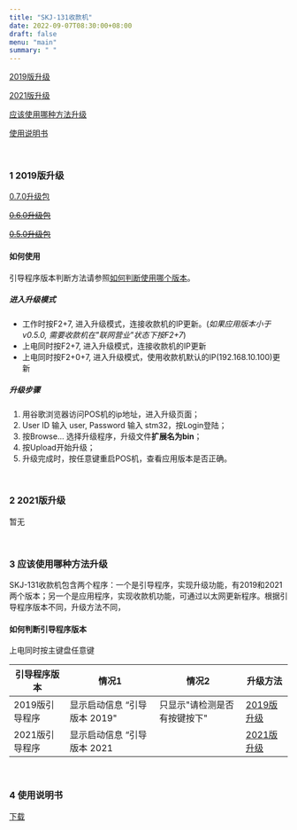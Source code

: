 ```yaml
---
title: "SKJ-131收款机"
date: 2022-09-07T08:30:00+08:00
draft: false
menu: "main"
summary: " "
---
```


[2019版升级](#1-2019版升级)

[2021版升级](#2-2021版升级)

[应该使用哪种方法升级](#3-应该使用哪种方法升级)

[使用说明书](#4-使用说明书)

&nbsp;

### 1 2019版升级

[0.7.0升级包](https://pan.baidu.com/s/1gmMfRJZm0zC71XyvTqKG0w?pwd=h4d9)

~~[0.6.0升级包](https://pan.baidu.com/s/1_buwULC5PUw1rEY1qXcB5A?pwd=gdat)~~

~~[0.5.0升级包](https://pan.baidu.com/s/1YerZxbV4goAxOzzZ9TSNyw?pwd=tjj3)~~

#### 如何使用

引导程序版本判断方法请参照[如何判断使用哪个版本](#如何判断引导程序版本)。

##### 进入升级模式
 * 工作时按F2+7, 进入升级模式，连接收款机的IP更新。(*如果应用版本小于v0.5.0, 需要收款机在"联网营业"状态下按F2+7*)
 * 上电同时按F2+7, 进入升级模式，连接收款机的IP更新
 * 上电同时按F2+0+7, 进入升级模式，使用收款机默认的IP(192.168.10.100)更新

##### 升级步骤
  1. 用谷歌浏览器访问POS机的ip地址，进入升级页面；
  2. User ID 输入 user,  Password 输入 stm32，按Login登陆；
  3. 按Browse… 选择升级程序，升级文件**扩展名为bin**；
  4. 按Upload开始升级；
  5. 升级完成时，按任意键重启POS机，查看应用版本是否正确。

&nbsp;

### 2 2021版升级
暂无

&nbsp;

### 3 应该使用哪种方法升级
SKJ-131收款机包含两个程序：一个是引导程序，实现升级功能，有2019和2021两个版本；另一个是应用程序，实现收款机功能，可通过以太网更新程序。根据引导程序版本不同，升级方法不同，

#### 如何判断引导程序版本
 上电同时按主键盘任意键

| 引导程序版本    | 情况1                     | 情况2                     | 升级方法 |
| -----------   | -----------               | -----------              | -----------               |
| 2019版引导程序  | 显示启动信息 “引导版本 2019" | 只显示"请检测是否有按键按下" | [2019版升级](#1-2019版升级) |
| 2021版引导程序  |  显示启动信息 “引导版本 2021 |                          | [2021版升级](#2-2021版升级) |

&nbsp;

### 4 使用说明书

[下载](https://pan.baidu.com/s/15SsUmc38hGwbQrpN0cF9pg?pwd=xqnr)
